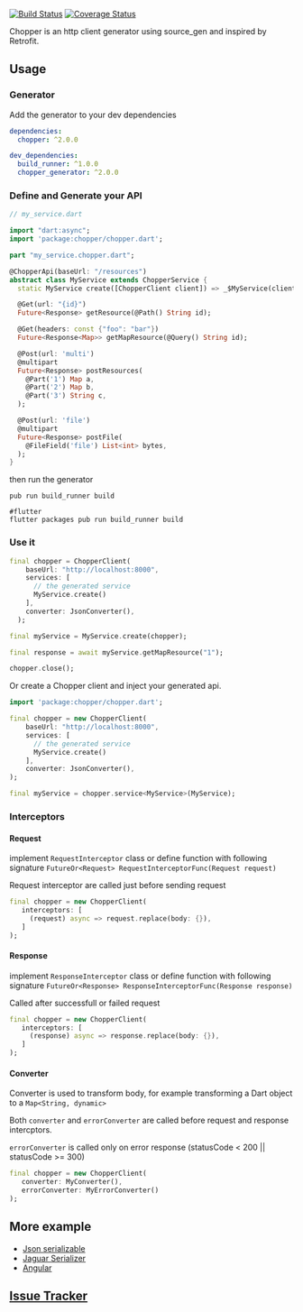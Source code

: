 [![Build Status](https://travis-ci.org/lejard-h/chopper.svg?branch=master)](https://travis-ci.org/lejard-h/chopper)
[![Coverage Status](https://coveralls.io/repos/github/lejard-h/chopper/badge.svg?branch=master)](https://coveralls.io/github/lejard-h/chopper?branch=master)

Chopper is an http client generator using source_gen and inspired by Retrofit.

## Usage

### Generator

Add the generator to your dev dependencies

```yaml
dependencies:
  chopper: ^2.0.0

dev_dependencies:
  build_runner: ^1.0.0
  chopper_generator: ^2.0.0
```

### Define and Generate your API

```dart
// my_service.dart

import "dart:async";
import 'package:chopper/chopper.dart';

part "my_service.chopper.dart";

@ChopperApi(baseUrl: "/resources")
abstract class MyService extends ChopperService {
  static MyService create([ChopperClient client]) => _$MyService(client);

  @Get(url: "{id}")
  Future<Response> getResource(@Path() String id);

  @Get(headers: const {"foo": "bar"})
  Future<Response<Map>> getMapResource(@Query() String id);

  @Post(url: 'multi')
  @multipart
  Future<Response> postResources(
    @Part('1') Map a,
    @Part('2') Map b,
    @Part('3') String c,
  );

  @Post(url: 'file')
  @multipart
  Future<Response> postFile(
    @FileField('file') List<int> bytes,
  );
}
```

then run the generator

```
pub run build_runner build

#flutter
flutter packages pub run build_runner build
```

### Use it

```dart
final chopper = ChopperClient(
    baseUrl: "http://localhost:8000",
    services: [
      // the generated service
      MyService.create()
    ],
    converter: JsonConverter(),
  );

final myService = MyService.create(chopper);

final response = await myService.getMapResource("1");

chopper.close();

```

Or create a Chopper client and inject your generated api.

```dart
import 'package:chopper/chopper.dart';

final chopper = new ChopperClient(
    baseUrl: "http://localhost:8000",
    services: [
      // the generated service
      MyService.create()
    ],
    converter: JsonConverter(),
);

final myService = chopper.service<MyService>(MyService);
```

### Interceptors

#### Request
implement `RequestInterceptor` class or define function with following signature `FutureOr<Request> RequestInterceptorFunc(Request request)`

Request interceptor are called just before sending request

```dart
final chopper = new ChopperClient(
   interceptors: [
     (request) async => request.replace(body: {}),
   ]
);
```

#### Response
implement `ResponseInterceptor` class or define function with following signature `FutureOr<Response> ResponseInterceptorFunc(Response response)`

Called after successfull or failed request

```dart
final chopper = new ChopperClient(
   interceptors: [
     (response) async => response.replace(body: {}),
   ]
);
```

#### Converter

Converter is used to transform body, for example transforming a Dart object to a `Map<String, dynamic>`

Both `converter` and `errorConverter` are called before request and response intercptors.

`errorConverter` is called only on error response (statusCode < 200 || statusCode >= 300)

```dart
final chopper = new ChopperClient(
   converter: MyConverter(),
   errorConverter: MyErrorConverter()
);
```


## More example

  - [Json serializable](https://github.com/lejard-h/chopper/blob/master/example/bin/main_json_serializable.dart)
  - [Jaguar Serializer](https://github.com/lejard-h/chopper/blob/master/example/bin/main_jaguar_serializer.dart)
  - [Angular](https://github.com/lejard-h/chopper/blob/master/example/web/main.dart)
  
## [Issue Tracker](https://github.com/lejard-h/chopper/issues)
